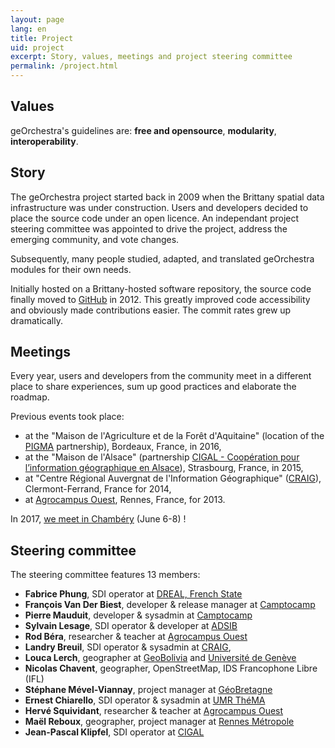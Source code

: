 ```yaml
---
layout: page
lang: en
title: Project
uid: project
excerpt: Story, values, meetings and project steering committee
permalink: /project.html
---
```


## Values

geOrchestra's guidelines are: **free and opensource**, **modularity**, **interoperability**.

## Story

The geOrchestra project started back in 2009 when the Brittany spatial data infrastructure was under construction. Users and developers decided to place the source code under an open licence. An independant project steering committee was appointed to drive the project, address the emerging community, and vote changes.

Subsequently, many people studied, adapted, and translated geOrchestra modules for their own needs.

Initially hosted on a Brittany-hosted software repository, the source code finally moved to [GitHub](https://github.com/georchestra) in 2012. This greatly improved code accessibility and obviously made contributions easier. The commit rates grew up dramatically.

## Meetings

Every year, users and developers from the community meet in a different place to share experiences, sum up good practices and elaborate the roadmap. 

Previous events took place:

 * at the "Maison de l'Agriculture et de la Forêt d'Aquitaine" (location of the [PIGMA](https://www.pigma.org/) partnership), Bordeaux, France, in 2016,
 * at the "Maison de l'Alsace" (partnership [CIGAL - Coopération pour l’information géographique en Alsace](https://www.cigalsace.org/portail/)), Strasbourg, France, in 2015,
 * at "Centre Régional Auvergnat de l'Information Géographique" ([CRAIG](http://craig.fr/)), Clermont-Ferrand, France for 2014,
 * at [Agrocampus Ouest](http://www.agrocampus-ouest.fr/), Rennes, France, for 2013.
 
In 2017, [we meet in Chambéry](https://twitter.com/georchestra/status/839516601816858625) (June 6-8) !

## Steering committee

The steering committee features 13 members:

 * **Fabrice Phung**, SDI operator at [DREAL, French State](http://www.bretagne.developpement-durable.gouv.fr/)
 * **François Van Der Biest**, developer & release manager at [Camptocamp](http://www.camptocamp.com/)
 * **Pierre Mauduit**, developer & sysadmin at [Camptocamp](http://www.camptocamp.com/)
 * **Sylvain Lesage**, SDI operator & developer at [ADSIB](http://www.adsib.gob.bo/)
 * **Rod Béra**, researcher & teacher at [Agrocampus Ouest](http://www.agrocampus-ouest.fr/)
 * **Landry Breuil**, SDI operator & sysadmin at [CRAIG](http://craig.fr/),
 * **Louca Lerch**, geographer at [GeoBolivia](http://geo.gob.bo/) and [Université de Genève](https://www.unige.ch/sciences-societe/faculte/departements/dgeo/)
 * **Nicolas Chavent**, geographer, OpenStreetMap, IDS Francophone Libre (IFL)
 * **Stéphane Mével-Viannay**, project manager at [GéoBretagne](https://geobretagne.fr)
 * **Ernest Chiarello**, SDI operator & sysadmin at [UMR ThéMA](http://thema.univ-fcomte.fr/)
 * **Hervé Squividant**, researcher & teacher at [Agrocampus Ouest](http://www.agrocampus-ouest.fr/)
 * **Maël Reboux**, geographer, project manager at [Rennes Métropole](http://metropole.rennes.bzh/)
 * **Jean-Pascal Klipfel**, SDI operator at [CIGAL](https://www.cigalsace.org/portail/)
